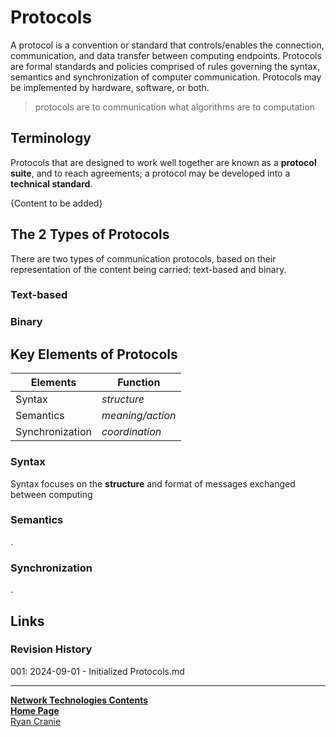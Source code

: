 # Protocols
A protocol is a convention or standard that controls/enables the connection, communication, and data transfer between computing endpoints. Protocols are formal standards and policies comprised of rules governing the syntax, semantics and synchronization of computer communication. Protocols may be implemented by hardware, software, or both.

> protocols are to communication what algorithms are to computation

## Terminology
Protocols that are designed to work well together are known as a **protocol suite**, and to reach agreements; a protocol may be developed into a **technical standard**. 

{Content to be added}

## The 2 Types of Protocols
There are two types of communication protocols, based on their representation of the content being carried: text-based and binary.

### Text-based

### Binary

## Key Elements of Protocols
| Elements        | Function         |
| --------------- | ---------------- |
| Syntax          | *structure*      |
| Semantics       | *meaning/action* |
| Synchronization | *coordination*   |

### Syntax
Syntax focuses on the **structure** and format of messages exchanged between computing  
### Semantics
.
### Synchronization
.
## Links
### Revision History
001: 2024-09-01 - Initialized Protocols.md

---
<b>[Network Technologies Contents](https://notes.ryancranie.com/Contents/Network%20Technologies%20Contents)<br>[Home Page](https://notes.ryancranie.com)<br></b>[Ryan Cranie](https://www.ryancranie.com)
